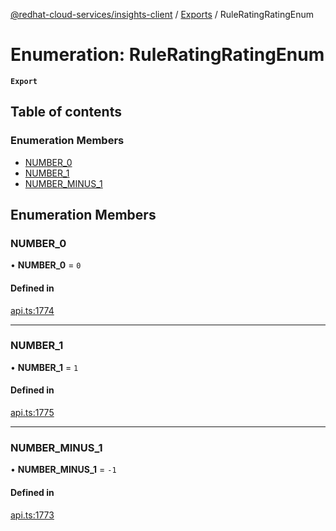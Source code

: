 [@redhat-cloud-services/insights-client](../README.md) / [Exports](../modules.md) / RuleRatingRatingEnum

# Enumeration: RuleRatingRatingEnum

**`Export`**

## Table of contents

### Enumeration Members

- [NUMBER\_0](RuleRatingRatingEnum.md#number_0)
- [NUMBER\_1](RuleRatingRatingEnum.md#number_1)
- [NUMBER\_MINUS\_1](RuleRatingRatingEnum.md#number_minus_1)

## Enumeration Members

### NUMBER\_0

• **NUMBER\_0** = ``0``

#### Defined in

[api.ts:1774](https://github.com/RedHatInsights/javascript-clients/blob/main/packages/insights/api.ts#L1774)

___

### NUMBER\_1

• **NUMBER\_1** = ``1``

#### Defined in

[api.ts:1775](https://github.com/RedHatInsights/javascript-clients/blob/main/packages/insights/api.ts#L1775)

___

### NUMBER\_MINUS\_1

• **NUMBER\_MINUS\_1** = ``-1``

#### Defined in

[api.ts:1773](https://github.com/RedHatInsights/javascript-clients/blob/main/packages/insights/api.ts#L1773)
